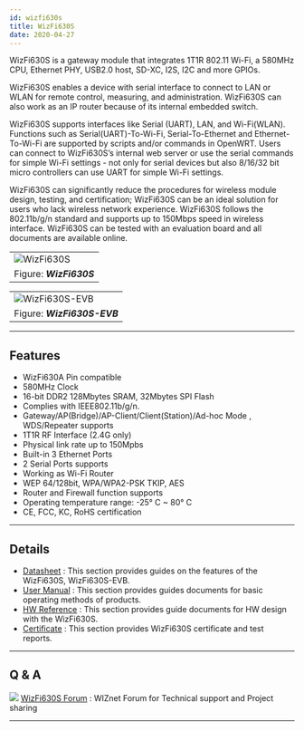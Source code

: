 ```yaml
---
id: wizfi630s
title: WizFi630S
date: 2020-04-27
---
```


WizFi630S is a gateway module that integrates 1T1R 802.11 Wi-Fi, a
580MHz CPU, Ethernet PHY, USB2.0 host, SD-XC, I2S, I2C and more GPIOs.

WizFi630S enables a device with serial interface to connect to LAN or
WLAN for remote control, measuring, and administration. WizFi630S can
also work as an IP router because of its internal embedded switch.

WizFi630S supports interfaces like Serial (UART), LAN, and Wi-Fi(WLAN).
Functions such as Serial(UART)-To-Wi-Fi, Serial-To-Ethernet and
Ethernet-To-Wi-Fi are supported by scripts and/or commands in OpenWRT.
Users can connect to WizFi630S’s internal web server or use the serial
commands for simple Wi-Fi settings - not only for serial devices but
also 8/16/32 bit micro controllers can use UART for simple Wi-Fi
settings.

WizFi630S can significantly reduce the procedures for wireless module
design, testing, and certification; WizFi630S can be an ideal solution
for users who lack wireless network experience. WizFi630S follows the
802.11b/g/n standard and supports up to 150Mbps speed in wireless
interface. WizFi630S can be tested with an evaluation board and all
documents are available online.


|                                                              |
| ------------------------------------------------------------ |
| ![WizFi630S](/img/products/wizfi630s/500k_wizfi630s_top.png) |
| Figure: ***WizFi630S***                                      |

|                                                                      |
| -------------------------------------------------------------------- |
| ![WizFi630S-EVB](/img/products/wizfi630s/500k_wizfi630s_evb_top.png) |
| Figure: ***WizFi630S-EVB***                                          |

-----


## Features

  - WizFi630A Pin compatible
  - 580MHz Clock
  - 16-bit DDR2 128Mbytes SRAM, 32Mbytes SPI Flash
  - Complies with IEEE802.11b/g/n.
  - Gateway/AP(Bridge)/AP-Client/Client(Station)/Ad-hoc Mode ,
    WDS/Repeater supports 
  - 1T1R RF Interface (2.4G only)
  - Physical link rate up to 150Mpbs 
  - Built-in 3 Ethernet Ports
  - 2 Serial Ports supports 
  - Working as Wi-Fi Router 
  - WEP 64/128bit, WPA/WPA2-PSK TKIP, AES
  - Router and Firewall function supports
  - Operating temperature range: -25° C \~ 80° C
  - CE, FCC, KC, RoHS certification

-----


## Details

  - [Datasheet](./Datasheet.md)
    : This section provides guides on the features of the WizFi630S,
    WizFi630S-EVB.
  - [User Manual](./User_Guide.md)
    : This section provides guides documents for basic operating methods
    of products.
  - [HW Reference](./HW_Reference.md)
    : This section provides guide documents for HW design with the
    WizFi630S.
  - [Certificate](./Certificate.md)
    : This section provides WizFi630S certificate and test reports.

-----

## Q & A

![](https://d3cmhcsnvv7jc.cloudfront.net/docs/img/link.png) [WizFi630S Forum](https://forum.wiznet.io/c/wifi-module) : WIZnet Forum for Technical support and Project sharing

-----
